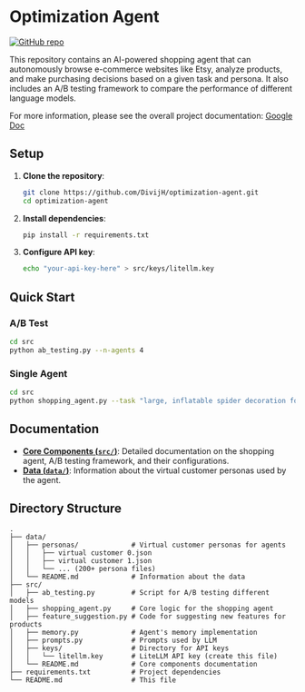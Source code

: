 # Optimization Agent

[![GitHub repo](https://img.shields.io/badge/github-repo-blue?logo=github)](https://github.com/DivijH/optimization-agent)

This repository contains an AI-powered shopping agent that can autonomously browse e-commerce websites like Etsy, analyze products, and make purchasing decisions based on a given task and persona. It also includes an A/B testing framework to compare the performance of different language models.

For more information, please see the overall project documentation: [Google Doc](https://docs.google.com/document/d/1ORWmq6GQMyoQZR7_b2S9Hs7l2A-e0Ce9f6EKy-pQ69Q/edit?tab=t.0#heading=h.4wbqtehjjc4)

## Setup

1.  **Clone the repository**:
    ```bash
    git clone https://github.com/DivijH/optimization-agent.git
    cd optimization-agent
    ```

2.  **Install dependencies**:
    ```bash
    pip install -r requirements.txt
    ```

3.  **Configure API key**:
    ```bash
    echo "your-api-key-here" > src/keys/litellm.key
    ```

## Quick Start

### A/B Test
```bash
cd src
python ab_testing.py --n-agents 4
```

### Single Agent
```bash
cd src
python shopping_agent.py --task "large, inflatable spider decoration for halloween"
```

## Documentation

- **[Core Components (`src/`)](./src/README.md)**: Detailed documentation on the shopping agent, A/B testing framework, and their configurations.
- **[Data (`data/`)](./data/README.md)**: Information about the virtual customer personas used by the agent.

## Directory Structure

```
.
├── data/
│   ├── personas/             # Virtual customer personas for agents
│   │   ├── virtual customer 0.json
│   │   ├── virtual customer 1.json
│   │   └── ... (200+ persona files)
│   └── README.md             # Information about the data
├── src/
│   ├── ab_testing.py         # Script for A/B testing different models
│   ├── shopping_agent.py     # Core logic for the shopping agent
│   ├── feature_suggestion.py # Code for suggesting new features for products
│   ├── memory.py             # Agent's memory implementation
│   ├── prompts.py            # Prompts used by LLM
│   ├── keys/                 # Directory for API keys
│   │   └── litellm.key       # LiteLLM API key (create this file)
│   └── README.md             # Core components documentation
├── requirements.txt          # Project dependencies
└── README.md                 # This file
```